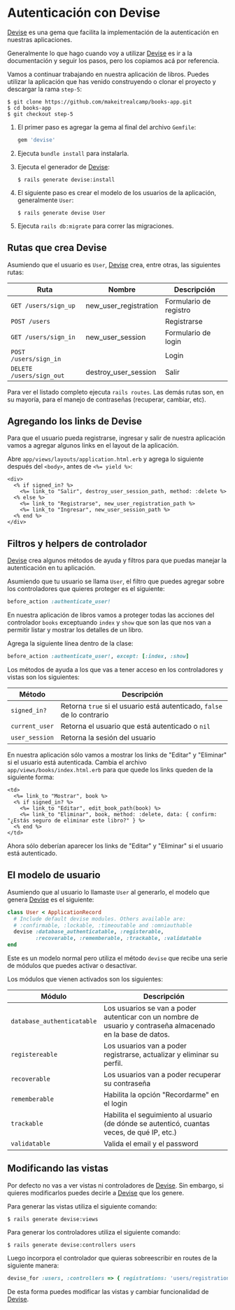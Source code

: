 # Autenticación con Devise

[Devise](https://github.com/plataformatec/devise) es una gema que facilita la implementación de la  autenticación en nuestras aplicaciones.

Generalmente lo que hago cuando voy a utilizar [Devise](https://github.com/plataformatec/devise) es ir a la documentación y seguir los pasos, pero los copiamos acá por referencia.

Vamos a continuar trabajando en nuestra aplicación de libros. Puedes utilizar la aplicación que has venido construyendo o clonar el proyecto y descargar la rama `step-5`:

```
$ git clone https://github.com/makeitrealcamp/books-app.git
$ cd books-app
$ git checkout step-5
```

1. El primer paso es agregar la gema al final del archivo `Gemfile`:

    ```ruby
    gem 'devise'
    ```

2. Ejecuta `bundle install` para instalarla.

3. Ejecuta el generador de [Devise](https://github.com/plataformatec/devise):

    ```
    $ rails generate devise:install
    ```

4. El siguiente paso es crear el modelo de los usuarios de la aplicación, generalmente `User`:

    ```
    $ rails generate devise User
    ```

5. Ejecuta `rails db:migrate` para correr las migraciones.

## Rutas que crea Devise

Asumiendo que el usuario es `User`, [Devise](https://github.com/plataformatec/devise) crea, entre otras, las siguientes rutas:

| Ruta  | Nombre | Descripción |
| --- | --- | --- |
| `GET /users/sign_up` | new_user_registration | Formulario de registro |
| `POST /users` |  | Registrarse |
| `GET /users/sign_in` | new_user_session | Formulario de login |
| `POST /users/sign_in` | | Login |
| `DELETE /users/sign_out` | destroy_user_session | Salir |

Para ver el listado completo ejecuta `rails routes`. Las demás rutas son, en su mayoría, para el manejo de contraseñas (recuperar, cambiar, etc).

## Agregando los links de Devise

Para que el usuario pueda registrarse, ingresar y salir de nuestra aplicación vamos a agregar algunos links en el layout de la aplicación.

Abre  `app/views/layouts/application.html.erb` y agrega lo siguiente después del `<body>`, antes de `<%= yield %>`:

```erb
<div>
  <% if signed_in? %>
    <%= link_to "Salir", destroy_user_session_path, method: :delete %>
  <% else %>
    <%= link_to "Registrarse", new_user_registration_path %>
    <%= link_to "Ingresar", new_user_session_path %>
  <% end %>
</div>
```

## Filtros y helpers de controlador

[Devise](https://github.com/plataformatec/devise) crea algunos métodos de ayuda y filtros para que puedas manejar la autenticación en tu aplicación.

Asumiendo que tu usuario se llama `User`, el filtro que puedes agregar sobre los controladores que quieres proteger es el siguiente:

```ruby
before_action :authenticate_user!
```

En nuestra aplicación de libros vamos a proteger todas las acciones del controlador `books` exceptuando `index` y `show` que son las que nos van a permitir listar y mostrar los detalles de un libro.

Agrega la siguiente línea dentro de la clase:

```ruby
before_action :authenticate_user!, except: [:index, :show]
```

Los métodos de ayuda a los que vas a tener acceso en los controladores y vistas son los siguientes:

| Método | Descripción |
| --- | --- |
| `signed_in?` | Retorna `true` si el usuario está autenticado, `false` de lo contrario |
| `current_user` | Retorna el usuario que está autenticado o `nil` |
| `user_session` | Retorna la sesión del usuario |

En nuestra aplicación sólo vamos a mostrar los links de "Editar" y "Eliminar" si el usuario está autenticada. Cambia el archivo `app/views/books/index.html.erb` para que quede los links queden de la siguiente forma:

```
<td>
  <%= link_to "Mostrar", book %>
  <% if signed_in? %>
    <%= link_to "Editar", edit_book_path(book) %>
    <%= link_to "Eliminar", book, method: :delete, data: { confirm: "¿Estás seguro de eliminar este libro?" } %>
  <% end %>
</td>
```

Ahora sólo deberían aparecer los links de "Editar" y "Eliminar" si el usuario está autenticado.

## El modelo de usuario

Asumiendo que al usuario lo llamaste `User` al generarlo, el modelo que genera [Devise](https://github.com/plataformatec/devise) es el siguiente:

```ruby
class User < ApplicationRecord
  # Include default devise modules. Others available are:
  # :confirmable, :lockable, :timeoutable and :omniauthable
  devise :database_authenticatable, :registerable,
         :recoverable, :rememberable, :trackable, :validatable
end
```

Este es un modelo normal pero utiliza el método `devise` que recibe una serie de módulos que puedes activar o desactivar.

Los módulos que vienen activados son los siguientes:

| Módulo | Descripción |
| --- | --- |
| `database_authenticatable` | Los usuarios se van a poder autenticar con un nombre de usuario y contraseña almacenado en la base de datos. |
| `registereable` | Los usuarios van a poder registrarse, actualizar y eliminar su perfil. |
| `recoverable` | Los usuarios van a poder recuperar su contraseña |
| `rememberable ` | Habilita la opción "Recordarme" en el login |
| `trackable` | Habilita el seguimiento al usuario (de dónde se autenticó, cuantas veces, de qué IP, etc.) |
| `validatable` | Valida el email y el password |  

## Modificando las vistas

Por defecto no vas a ver vistas ni controladores de [Devise](https://github.com/plataformatec/devise). Sin embargo, si quieres modificarlos puedes decirle a [Devise](https://github.com/plataformatec/devise) que los genere.

Para generar las vistas utiliza el siguiente comando:

```
$ rails generate devise:views
```

Para generar los controladores utiliza el siguiente comando:

```
$ rails generate devise:controllers users
```
Luego incorpora el controlador que quieras sobreescribir en routes de la siguiente manera:
```ruby
devise_for :users, :controllers => { registrations: 'users/registrations' }
```

De esta forma puedes modificar las vistas y cambiar funcionalidad de [Devise](https://github.com/plataformatec/devise).
